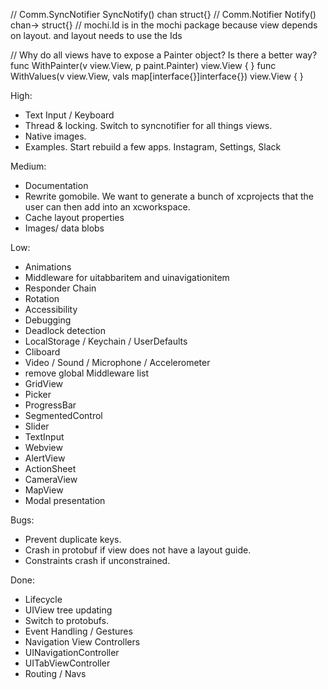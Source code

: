 // Comm.SyncNotifier SyncNotify() chan struct{}
// Comm.Notifier Notify() chan-> struct{}
// mochi.Id is in the mochi package because view depends on layout. and layout needs to use the Ids

// Why do all views have to expose a Painter object? Is there a better way?
func WithPainter(v view.View, p paint.Painter) view.View {
}
func WithValues(v view.View, vals map[interface{}]interface{}) view.View {
}

High:
* Text Input / Keyboard
* Thread & locking. Switch to syncnotifier for all things views.
* Native images.
* Examples. Start rebuild a few apps. Instagram, Settings, Slack

Medium:
* Documentation
* Rewrite gomobile. We want to generate a bunch of xcprojects that the user can then add into an xcworkspace.
* Cache layout properties
* Images/ data blobs

Low:
* Animations
* Middleware for uitabbaritem and uinavigationitem
* Responder Chain
* Rotation
* Accessibility
* Debugging
* Deadlock detection
* LocalStorage / Keychain / UserDefaults
* Cliboard
* Video / Sound / Microphone / Accelerometer
* remove global Middleware list
* GridView
* Picker
* ProgressBar
* SegmentedControl
* Slider
* TextInput
* Webview
* AlertView
* ActionSheet
* CameraView
* MapView
* Modal presentation

Bugs:
* Prevent duplicate keys.
* Crash in protobuf if view does not have a layout guide.
* Constraints crash if unconstrained.

Done:
* Lifecycle
* UIView tree updating
* Switch to protobufs.
* Event Handling / Gestures
* Navigation View Controllers
* UINavigationController
* UITabViewController
* Routing / Navs
